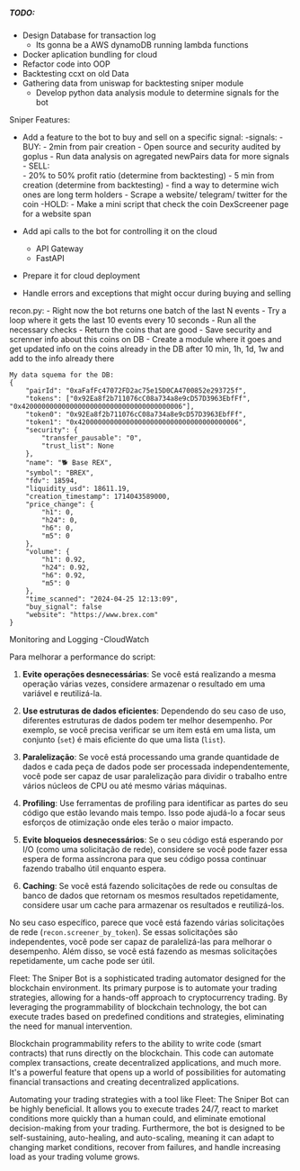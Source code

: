 ##### TODO:

- Design Database for transaction log
    - Its gonna be a AWS dynamoDB running lambda functions
- Docker aplication bundling for cloud
- Refactor code into OOP
- Backtesting ccxt on old Data
- Gathering data from uniswap for backtesting sniper module
    - Develop python data analysis module to determine signals for the bot

Sniper Features:
- Add a feature to the bot to buy and sell on a specific signal:
    -signals:
        - BUY:
            - 2min from pair creation 
            - Open source and security audited by goplus 
            - Run data analysis on agregated newPairs data for more signals
        - SELL:    
            - 20% to 50% profit ratio (determine from backtesting)
            - 5 min from creation (determine from backtesting)
            - find a way to determine wich ones are long term holders
                - Scrape a website/ telegram/ twitter for the coin
        -HOLD:
            - Make a mini script that check the coin DexScreener page for a website span

- Add api calls to the bot for controlling it on the cloud   
    - API Gateway
    - FastAPI
- Prepare it for cloud deployment
- Handle errors and exceptions that might occur during buying and selling

recon.py:
    - Right now the bot returns one batch of the last N events
    - Try a loop where it gets the last 10 events every 10 seconds
        - Run all the necessary checks
        - Return the coins that are good
        - Save security and screnner info about this coins on DB
    - Create a module where it goes and get updated info on the coins already in the DB after 10 min, 1h, 1d, 1w and add to the info already there

    My data squema for the DB:
    {
        "pairId": "0xaFafFc47072FD2ac75e15D0CA4700852e293725f",
        "tokens": ["0x92Ea8f2b711076cC08a734a8e9cD57D3963EbfFf", "0x4200000000000000000000000000000000000006"],
        "token0": "0x92Ea8f2b711076cC08a734a8e9cD57D3963EbfFf",
        "token1": "0x4200000000000000000000000000000000000006",
        "security": {
            "transfer_pausable": "0",
            "trust_list": None
        },
        "name": "🐕 Base REX",
        "symbol": "BREX",
        "fdv": 18594,
        "liquidity_usd": 18611.19,
        "creation_timestamp": 1714043589000,
        "price_change": {
            "h1": 0,
            "h24": 0,
            "h6": 0,
            "m5": 0
        },
        "volume": {
            "h1": 0.92,
            "h24": 0.92,
            "h6": 0.92,
            "m5": 0
        },
        "time_scanned": "2024-04-25 12:13:09",
        "buy_signal": false
        "website": "https://www.brex.com"
    }

Monitoring and Logging
    -CloudWatch


Para melhorar a performance do script:

1. **Evite operações desnecessárias**: Se você está realizando a mesma operação várias vezes, considere armazenar o resultado em uma variável e reutilizá-la.

2. **Use estruturas de dados eficientes**: Dependendo do seu caso de uso, diferentes estruturas de dados podem ter melhor desempenho. Por exemplo, se você precisa verificar se um item está em uma lista, um conjunto (`set`) é mais eficiente do que uma lista (`list`).

3. **Paralelização**: Se você está processando uma grande quantidade de dados e cada peça de dados pode ser processada independentemente, você pode ser capaz de usar paralelização para dividir o trabalho entre vários núcleos de CPU ou até mesmo várias máquinas.

4. **Profiling**: Use ferramentas de profiling para identificar as partes do seu código que estão levando mais tempo. Isso pode ajudá-lo a focar seus esforços de otimização onde eles terão o maior impacto.

5. **Evite bloqueios desnecessários**: Se o seu código está esperando por I/O (como uma solicitação de rede), considere se você pode fazer essa espera de forma assíncrona para que seu código possa continuar fazendo trabalho útil enquanto espera.

6. **Caching**: Se você está fazendo solicitações de rede ou consultas de banco de dados que retornam os mesmos resultados repetidamente, considere usar um cache para armazenar os resultados e reutilizá-los.

No seu caso específico, parece que você está fazendo várias solicitações de rede (`recon.screener_by_token`). Se essas solicitações são independentes, você pode ser capaz de paralelizá-las para melhorar o desempenho. Além disso, se você está fazendo as mesmas solicitações repetidamente, um cache pode ser útil.


Fleet: The Sniper Bot is a sophisticated trading automator designed for the blockchain environment. Its primary purpose is to automate your trading strategies, allowing for a hands-off approach to cryptocurrency trading. By leveraging the programmability of blockchain technology, the bot can execute trades based on predefined conditions and strategies, eliminating the need for manual intervention.

Blockchain programmability refers to the ability to write code (smart contracts) that runs directly on the blockchain. This code can automate complex transactions, create decentralized applications, and much more. It's a powerful feature that opens up a world of possibilities for automating financial transactions and creating decentralized applications.

Automating your trading strategies with a tool like Fleet: The Sniper Bot can be highly beneficial. It allows you to execute trades 24/7, react to market conditions more quickly than a human could, and eliminate emotional decision-making from your trading. Furthermore, the bot is designed to be self-sustaining, auto-healing, and auto-scaling, meaning it can adapt to changing market conditions, recover from failures, and handle increasing load as your trading volume grows.

